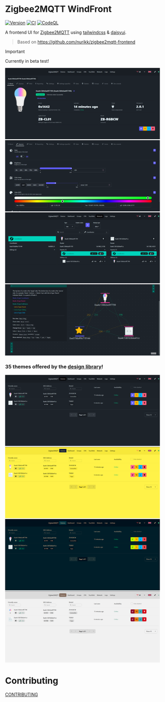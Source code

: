 # Zigbee2MQTT WindFront

[![Version](https://img.shields.io/npm/v/zigbee2mqtt-windfront.svg)](https://npmjs.org/package/zigbee2mqtt-windfront)
[![CI](https://github.com/Nerivec/zigbee2mqtt-windfront/actions/workflows/ci.yml/badge.svg)](https://github.com/Nerivec/zigbee2mqtt-windfront/actions/workflows/ci.yml)
[![CodeQL](https://github.com/Nerivec/zigbee2mqtt-windfront/actions/workflows/github-code-scanning/codeql/badge.svg)](https://github.com/Nerivec/zigbee2mqtt-windfront/actions/workflows/github-code-scanning/codeql)

A frontend UI for [Zigbee2MQTT](https://github.com/Koenkk/zigbee2mqtt) using [tailwindcss](https://tailwindcss.com/) & [daisyui](https://daisyui.com).

> Based on https://github.com/nurikk/zigbee2mqtt-frontend

> [!IMPORTANT]
> Currently in beta test!

![device-info](./screenshots/device-info.png)
![device-exposes](./screenshots/device-exposes.png)
![network-data](./screenshots/network-data.png)
![network-map](./screenshots/network-map.png)

### 35 themes offered by the [design library](https://daisyui.com/docs/themes/#list-of-themes)!

![devices-t1](./screenshots/devices-t1.png)
![devices-t2](./screenshots/devices-t2.png)
![devices-t3](./screenshots/devices-t3.png)
![devices-t4](./screenshots/devices-t4.png)

# Contributing

[CONTRIBUTING](./CONTRIBUTING.md)
